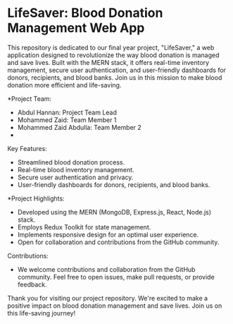# LifeSaver: Blood Donation Management Web App

This repository is dedicated to our final year project, "LifeSaver," a web application designed to revolutionize the way blood donation is managed and save lives. Built with the MERN stack, it offers real-time inventory management, secure user authentication, and user-friendly dashboards for donors, recipients, and blood banks. Join us in this mission to make blood donation more efficient and life-saving.

*Project Team:
- Abdul Hannan: Project Team Lead
- Mohammed Zaid: Team Member 1
- Mohammed Zaid Abdulla: Team Member 2
- 
Key Features:
- Streamlined blood donation process.
- Real-time blood inventory management.
- Secure user authentication and privacy.
- User-friendly dashboards for donors, recipients, and blood banks.

*Project Highlights:
- Developed using the MERN (MongoDB, Express.js, React, Node.js) stack.
- Employs Redux Toolkit for state management.
- Implements responsive design for an optimal user experience.
- Open for collaboration and contributions from the GitHub community.

Contributions:
- We welcome contributions and collaboration from the GitHub community. Feel free to open issues, make pull requests, or provide feedback.


Thank you for visiting our project repository. We're excited to make a positive impact on blood donation management and save lives. Join us on this life-saving journey!
